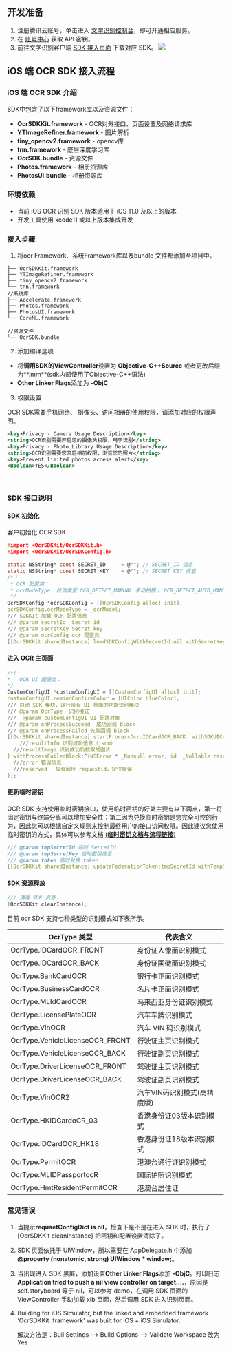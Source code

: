 

## 开发准备

1. 注册腾讯云账号，单击进入 [文字识别控制台](https://console.cloud.tencent.com/ocr/general)，即可开通相应服务。
2. 在 [账号中心](https://console.cloud.tencent.com/cam/capi) 获取 API 密钥。
3. 前往文字识别客户端 [SDK 接入页面](https://console.cloud.tencent.com/ocr/download) 下载对应 SDK。
   ![](https://qcloudimg.tencent-cloud.cn/raw/5670370b183dcf34b9751f7437c2618c.png)

    

## iOS 端 OCR SDK 接入流程

### iOS 端 OCR SDK 介绍

SDK中包含了以下framework库以及资源文件：

- **OcrSDKKit.framework** - OCR对外接口、页面设置及网络请求库
- **YTImageRefiner.framework** - 图片解析
- **tiny_opencv2.framework** - opencv库
- **tnn.framework** - 底层深度学习库
- **OcrSDK.bundle** - 资源文件
- **Photos.framework** - 相册资源库
- **PhotosUI.bundle** - 相册资源库



### 环境依赖

- 当前 iOS OCR 识别 SDK 版本适用于 iOS 11.0 及以上的版本
- 开发工具使用 xcode11 或以上版本集成开发



### 接入步骤

1. 将ocr Framework、系统Framework库以及bundle 文件都添加至项目中。

```
├── OcrSDKKit.framework
├── YTImageRefiner.framework
├── tiny_opencv2.framework
└── tnn.framework
//系统库
├── Accelerate.framework
├── Photos.framework
├── PhotosUI.framework
└── CoreML.framework
```

```
//资源文件
└── OcrSDK.bundle
```

2. 添加编译选项

- 将**调用SDK的ViewController**设置为 **Objective-C++Source** 或者更改后缀为**.mm**(sdk内部使用了Objective-C++语法)
- **Other Linker Flags**添加为 **-ObjC**

3. 权限设置

OCR SDK需要手机网络、 摄像头、访问相册的使用权限，请添加对应的权限声明。

```xml
<key>Privacy - Camera Usage Description</key>
<string>OCR识别需要开启您的摄像头权限，用于识别</string>
<key>Privacy - Photo Library Usage Description</key>
<string>OCR识别需要您开启相册权限，浏览您的照片</string>
<key>Prevent limited photos access alert</key>
<Boolean>YES</Boolean>
```

​    

### SDK 接口说明

#### SDK 初始化

客户初始化 OCR SDK

```c
#import <OcrSDKKit/OcrSDKKit.h>
#import <OcrSDKKit/OcrSDKConfig.h>
   
static NSString* const SECRET_ID     = @""; // SECRET_ID 信息 
static NSString* const SECRET_KEY    = @""; // SECRET_KEY 信息
/*！
 * OCR 配置类：
 * ocrModeType: 检测类型 OCR_DETECT_MANUAL 手动拍摄； OCR_DETECT_AUTO_MANUAL 自动识别卡片
 */
OcrSDKConfig *ocrSDKConfig = [[OcrSDKConfig alloc] init];
ocrSDKConfig.ocrModeType = _ocrModel;
/// SDKKIt 加载 OCR 配置信息
/// @param secretId  Secret id
/// @param secretKey Secret key
/// @param ocrConfig ocr 配置类
[[OcrSDKKit sharedInstance] loadSDKConfigWithSecretId:nil withSecretKey:nil withConfig:ocrSdkConfig];

```

#### 	进入 OCR 主页面

```c
/*!
*	OCR UI 配置类：
*/
CustomConfigUI *customConfigUI = [[CustomConfigUI alloc] init];
customConfigUI.remindConfirmColor = [UIColor blueColor];
/// 启动 SDK 模块，运行带有 UI 界面的功能识别模块
/// @param OcrType  识别模式
///  @param customConfigUI UI 配置对象
/// @param onProcessSucceed  成功回调 block
/// @param onProcessFailed 失败回调 block
[[OcrSDKKit sharedInstance] startProcessOcr:IDCardOCR_BACK  withSDKUIConfig:customConfigUI withProcessSucceedBlock:^(id  _Nonnull resultInfo, UIImage *resultImage, id  _Nonnull reserved) {
	///resultInfo 识别成功信息（json）
  ///resultImage 识别成功后截取的图片
} withProcessFailedBlock:^(NSError * _Nonnull error, id  _Nullable reserved) {
  ///error 错误信息
  ///reserved 一般会回传 requestid，定位错误
}];
```

#### 更新临时密钥

OCR SDK 支持使用临时密钥接口，使用临时密钥的好处主要有以下两点，第一将固定密钥与终端分离可以增加安全性；第二因为兑换临时密钥是您完全可控的行为，因此您可以根据自定义规则来控制最终用户的接口访问权限。因此建议您使用临时密钥的方式，具体可以参考文档 [(**临时密钥文档与流程链接**)](https://github.com/TencentCloud/tc-ocr-sdk/tree/master/%E4%B8%B4%E6%97%B6%E5%AF%86%E9%92%A5%E5%85%91%E6%8D%A2)

```c
/// @param tmpSecretId 临时 SecretId
/// @param tmpSecretKey 临时密钥信息
/// @param token 临时兑换 token
[[OcrSDKKit sharedInstance] updateFederationToken:tmpSecretId withTempSecretKey:tmpSecretKey withToken:token];
```

#### SDK 资源释放

```c
/// 清理 SDK 资源
[OcrSDKKit clearInstance];
```



 目前 ocr SDK 支持七种类型的识别模式如下表所示。

| OcrType 类型             | 代表含义               |
| ----------------------- | ---------------------- |
| OcrType.IDCardOCR_FRONT | 身份证人像面识别模式   |
| OcrType.IDCardOCR_BACK  | 身份证国徽面识别模式   |
| OcrType.BankCardOCR     | 银行卡正面识别模式     |
| OcrType.BusinessCardOCR | 名片卡正面识别模式     |
| OcrType.MLIdCardOCR     | 马来西亚身份证识别模式 |
| OcrType.LicensePlateOCR | 汽车车牌识别模式       |
| OcrType.VinOCR          | 汽车 VIN 码识别模式      |
| OcrType.VehicleLicenseOCR_FRONT | 行驶证主页识别模式 |
| OcrType.VehicleLicenseOCR_BACK | 行驶证副页识别模式 |
| OcrType.DriverLicenseOCR_FRONT | 驾驶证主页识别模式 |
| OcrType.DriverLicenseOCR_BACK | 驾驶证副页识别模式 |
| OcrType.VinOCR2 | 汽车VIN码识别模式(高精度版) |
| OcrType.HKIDCardoCR_03 | 香港身份证03版本识别模式 |
| OcrType.IDCardOCR_HK18 | 香港身份证18版本识别模式 |
| OcrType.PermitOCR | 港澳台通行证识别模式 |
| OcrType.MLIDPassportocR | 国际护照识别模式 |
| OcrType.HmtResidentPermitOCR | 港澳台居住证 |


### 常见错误

1. 当提示**requsetConfigDict is nil**，检查下是不是在进入 SDK 时，执行了 [OcrSDKKit cleanInstance] 把密钥和配置设置清除了。

2. SDK 页面依托于 UIWindow，所以需要在 AppDelegate.h 中添加 **@property (**nonatomic**, **strong**) UIWindow * window;**。

3. 当出现进入 SDK 黑屏，添加设置**Other Linker Flags**添加 **-ObjC**。打印日志 **Application tried to push a nil view controller on target....**，原因是 self.storyboard 等于 nil，可以参考 demo，在调用 SDK 页面的 ViewController 手动加载 xib 页面，然后调用 SDK 进入识别页面。

4. Building for iOS Simulator, but the linked and embedded framework ‘OcrSDKKit .framework' was built for iOS + iOS Simulator.

   解决方法是：Buil Settings --> Build Options --> Validate Workspace 改为Yes
